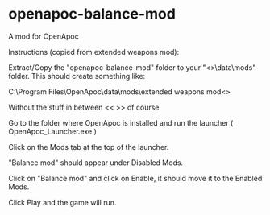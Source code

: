 # openapoc-balance-mod
A mod for OpenApoc

Instructions (copied from extended weapons mod):

Extract/Copy the "openapoc-balance-mod" folder to your "<<openapoc install>>\data\mods\" folder. This should create something like:

C:\Program Files\OpenApoc\data\mods\extended weapons mod\<<MOD CONTENT>>

Without the stuff in between << >> of course

Go to the folder where OpenApoc is installed and run the launcher ( OpenApoc_Launcher.exe )

Click on the Mods tab at the top of the launcher.

"Balance mod" should appear under Disabled Mods.

Click on "Balance mod" and click on Enable, it should move it to the Enabled Mods.

Click Play and the game will run.
